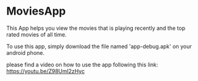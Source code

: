 # MoviesApp
This App helps you view the movies that is playing recently and the top rated movies of all time.

To use this app, simply download the file named 'app-debug.apk' on your android phone.

please find a video on how to use the app following this link:  https://youtu.be/Z98UmI2zHyc
